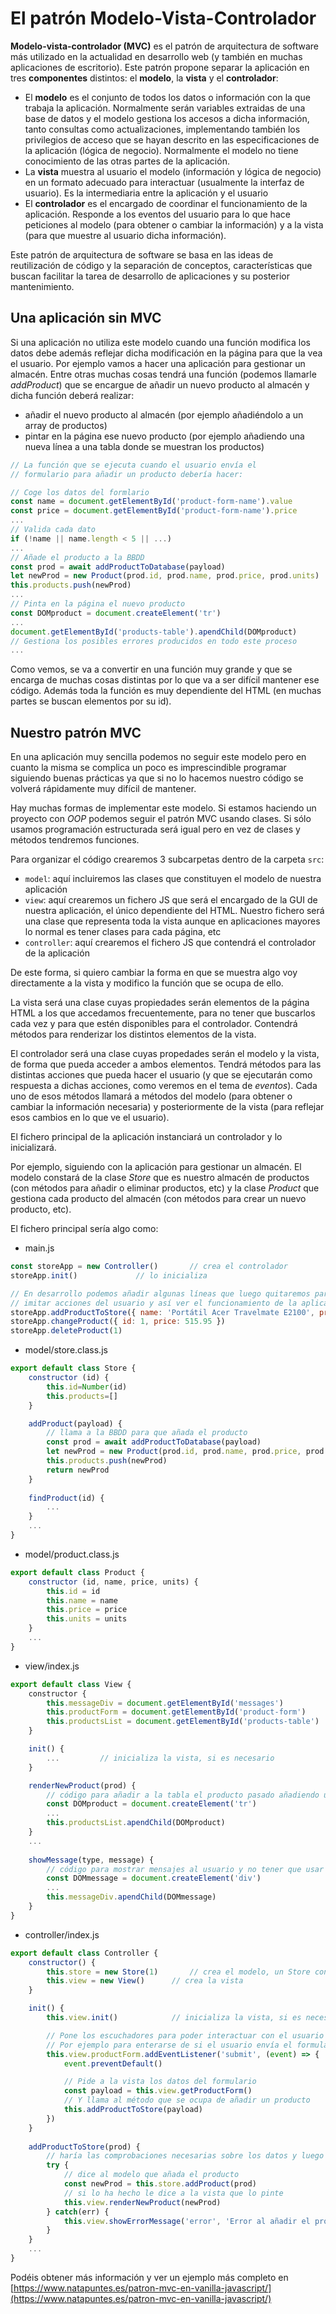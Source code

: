 # El patrón Modelo-Vista-Controlador
**Modelo-vista-controlador (MVC)** es el patrón de arquitectura de software más utilizado en la actualidad en desarrollo web (y también en muchas aplicaciones de escritorio). Este patrón propone separar la aplicación en tres **componentes** distintos: el **modelo**, la **vista** y el **controlador**:
- El **modelo** es el conjunto de todos los datos o información con la que trabaja la aplicación. Normalmente serán variables extraidas de una base de datos y el modelo gestiona los accesos a dicha información, tanto consultas como actualizaciones, implementando también los privilegios de acceso que se hayan descrito en las especificaciones de la aplicación (lógica de negocio). Normalmente el modelo no tiene conocimiento de las otras partes de la aplicación.
- La **vista** muestra al usuario el modelo (información y lógica de negocio) en un formato adecuado para interactuar (usualmente la interfaz de usuario). Es la intermediaria entre la aplicación y el usuario
- El **controlador** es el encargado de coordinar el funcionamiento de la aplicación. Responde a los eventos del usuario para lo que hace peticiones al modelo (para obtener o cambiar la información) y a la vista (para que muestre al usuario dicha información).

Este patrón de arquitectura de software se basa en las ideas de reutilización de código y la separación de conceptos, características que buscan facilitar la tarea de desarrollo de aplicaciones y su posterior mantenimiento.

## Una aplicación sin MVC
Si una aplicación no utiliza este modelo cuando una función modifica los datos debe además reflejar dicha modificación en la página para que la vea el usuario. Por ejemplo vamos a hacer una aplicación para gestionar un almacén. Entre otras muchas cosas tendrá una función (podemos llamarle _addProduct_) que se encargue de añadir un nuevo producto al almacén y dicha función deberá realizar:
- añadir el nuevo producto al almacén (por ejemplo añadiéndolo a un array de productos)
- pintar en la página ese nuevo producto (por ejemplo añadiendo una nueva línea a una tabla donde se muestran los productos)

```javascript
// La función que se ejecuta cuando el usuario envía el
// formulario para añadir un producto debería hacer:

// Coge los datos del formlario
const name = document.getElementById('product-form-name').value
const price = document.getElementById('product-form-name').price
...
// Valida cada dato
if (!name || name.length < 5 || ...)
...
// Añade el producto a la BBDD
const prod = await addProductToDatabase(payload)
let newProd = new Product(prod.id, prod.name, prod.price, prod.units)
this.products.push(newProd)
...
// Pinta en la página el nuevo producto
const DOMproduct = document.createElement('tr')
...
document.getElementById('products-table').apendChild(DOMproduct)
// Gestiona los posibles errores producidos en todo este proceso
...
```

Como vemos, se va a convertir en una función muy grande y que se encarga de muchas cosas distintas por lo que va a ser difícil mantener ese código. Además toda la función es muy dependiente del HTML (en muchas partes se buscan elementos por su id).

## Nuestro patrón MVC
En una aplicación muy sencilla podemos no seguir este modelo pero en cuanto la misma se complica un poco es imprescindible programar siguiendo buenas prácticas ya que si no lo hacemos nuestro código se volverá rápidamente muy difícil de mantener.

Hay muchas formas de implementar este modelo. Si estamos haciendo un proyecto con _OOP_ podemos seguir el patrón MVC usando clases. Si sólo usamos programación estructurada será igual pero en vez de clases y métodos tendremos funciones. 

Para organizar el código crearemos 3 subcarpetas dentro de la carpeta `src`:
- `model`: aquí incluiremos las clases que constituyen el modelo de nuestra aplicación
- `view`: aquí crearemos un fichero JS que será el encargado de la GUI de nuestra aplicación, el único dependiente del HTML. Nuestro fichero será una clase que representa toda la vista aunque en aplicaciones mayores lo normal es tener clases para cada página, etc
- `controller`: aquí crearemos el fichero JS que contendrá el controlador de la aplicación

De este forma, si quiero cambiar la forma en que se muestra algo voy directamente a la vista y modifico la función que se ocupa de ello.

La vista será una clase cuyas propiedades serán elementos de la página HTML a los que accedamos frecuentemente, para no tener que buscarlos cada vez y para que estén disponibles para el controlador. Contendrá métodos para renderizar los distintos elementos de la vista.

El controlador será una clase cuyas propedades serán el modelo y la vista, de forma que pueda acceder a ambos elementos. Tendrá métodos para las distintas acciones que pueda hacer el usuario (y que se ejecutarán como respuesta a dichas acciones, como veremos en el tema de _eventos_). Cada uno de esos métodos llamará a métodos del modelo (para obtener o cambiar la información necesaria) y posteriormente de la vista (para reflejar esos cambios en lo que ve el usuario).

El fichero principal de la aplicación instanciará un controlador y lo inicializará.

Por ejemplo, siguiendo con la aplicación para gestionar un almacén. El modelo constará de la clase _Store_ que es nuestro almacén de productos (con métodos para añadir o eliminar productos, etc) y la clase _Product_ que gestiona cada producto del almacén (con métodos para crear un nuevo producto, etc).

El fichero principal sería algo como:
- main.js

```javascript
const storeApp = new Controller()		// crea el controlador
storeApp.init()				// lo inicializa

// En desarrollo podemos añadir algunas líneas que luego quitaremos para
// imitar acciones del usuario y así ver el funcionamiento de la aplicación:
storeApp.addProductToStore({ name: 'Portátil Acer Travelmate E2100', price: 523.12 })
storeApp.changeProduct({ id: 1, price: 515.95 })
storeApp.deleteProduct(1)
```

- model/store.class.js
```javascript
export default class Store {
    constructor (id) {
        this.id=Number(id)
        this.products=[]
    }

    addProduct(payload) {
        // llama a la BBDD para que añada el producto
        const prod = await addProductToDatabase(payload)
        let newProd = new Product(prod.id, prod.name, prod.price, prod.units)
        this.products.push(newProd)
        return newProd
    }
  
    findProduct(id) {
        ...
    }
    ...
}
```

- model/product.class.js
```javascript
export default class Product {
    constructor (id, name, price, units) {
        this.id = id
        this.name = name
        this.price = price
        this.units = units
    }
    ...
}
```

- view/index.js
```javascript
export default class View {
    constructor {
        this.messageDiv = document.getElementById('messages')
        this.productForm = document.getElementById('product-form')
        this.productsList = document.getElementById('products-table')
    }

    init() {
        ...			// inicializa la vista, si es necesario
    }

    renderNewProduct(prod) {
        // código para añadir a la tabla el producto pasado añadiendo una nueva fila
        const DOMproduct = document.createElement('tr')
        ...
        this.productsList.apendChild(DOMproduct)
    }
    ...
  
    showMessage(type, message) {
        // código para mostrar mensajes al usuario y no tener que usar los alert
        const DOMmessage = document.createElement('div')
        ...
        this.messageDiv.apendChild(DOMmessage)
    }
}
```

- controller/index.js
```javascript
export default class Controller {
    constructor() {
        this.store = new Store(1)		// crea el modelo, un Store con id 1
        this.view = new View()		// crea la vista
    }

    init() {
        this.view.init()			// inicializa la vista, si es necesario

        // Pone los escuchadores para poder interactuar con el usuario (siguiente tema)
        // Por ejemplo para enterarse de si el usuario envía el formulario:
        this.view.productForm.addEventListener('submit', (event) => {
            event.preventDefault()

            // Pide a la vista los datos del formulario
            const payload = this.view.getProductForm()
            // Y llama al método que se ocupa de añadir un producto
            this.addProductToStore(payload)
        })
    }
	
    addProductToStore(prod) {
        // haría las comprobaciones necesarias sobre los datos y luego
        try {
            // dice al modelo que añada el producto
            const newProd = this.store.addProduct(prod)
            // si lo ha hecho le dice a la vista que lo pinte	
            this.view.renderNewProduct(newProd)	
        } catch(err) {
            this.view.showErrorMessage('error', 'Error al añadir el producto')
        }
    }
    ...
}
```

Podéis obtener más información y ver un ejemplo más completo en [https://www.natapuntes.es/patron-mvc-en-vanilla-javascript/](https://www.natapuntes.es/patron-mvc-en-vanilla-javascript/)